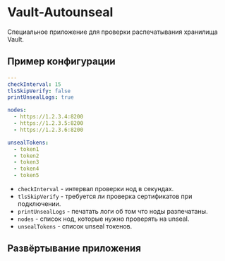 # Vault-Autounseal

Специальное приложение для проверки распечатывания хранилища Vault.

## Пример конфигурации

```yaml
---
checkInterval: 15
tlsSkipVerify: false
printUnsealLogs: true

nodes:
  - https://1.2.3.4:8200
  - https://1.2.3.5:8200
  - https://1.2.3.6:8200

unsealTokens:
  - token1
  - token2
  - token3
  - token4
  - token5
```

* `checkInterval` - интервал проверки нод в секундах. 
* `tlsSkipVerify` - требуется ли проверка сертификатов при подключении.
* `printUnsealLogs` - печатать логи об том что ноды разпечатаны.
* `nodes` - список нод, которые нужно проверять на unseal.
* `unsealTokens` - список unseal токенов.

## Развёртывание приложения
